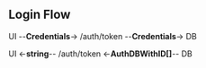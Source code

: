 ## Login Flow

UI --**Credentials**-> /auth/token --**Credentials**-> DB

UI <-**string**-- /auth/token <-**AuthDBWithID[]**-- DB 
